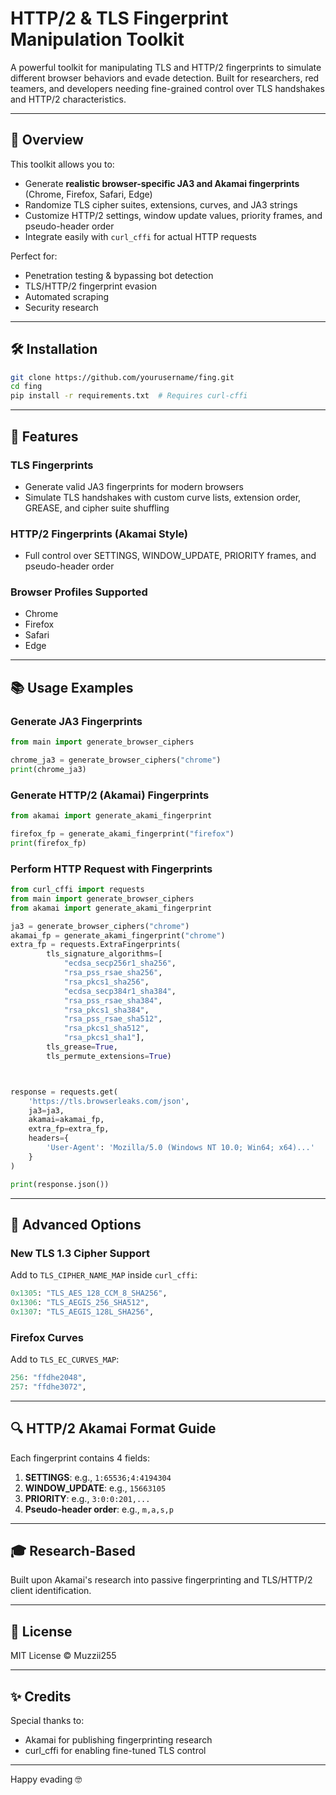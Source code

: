 # HTTP/2 & TLS Fingerprint Manipulation Toolkit

A powerful toolkit for manipulating TLS and HTTP/2 fingerprints to simulate different browser behaviors and evade detection. Built for researchers, red teamers, and developers needing fine-grained control over TLS handshakes and HTTP/2 characteristics.

---

## 📄 Overview
This toolkit allows you to:

- Generate **realistic browser-specific JA3 and Akamai fingerprints** (Chrome, Firefox, Safari, Edge)
- Randomize TLS cipher suites, extensions, curves, and JA3 strings
- Customize HTTP/2 settings, window update values, priority frames, and pseudo-header order
- Integrate easily with `curl_cffi` for actual HTTP requests

Perfect for:
- Penetration testing & bypassing bot detection
- TLS/HTTP/2 fingerprint evasion
- Automated scraping
- Security research

---

## 🛠️ Installation
```bash
git clone https://github.com/yourusername/fing.git
cd fing
pip install -r requirements.txt  # Requires curl-cffi
```

---

## 🚀 Features

### TLS Fingerprints
- Generate valid JA3 fingerprints for modern browsers
- Simulate TLS handshakes with custom curve lists, extension order, GREASE, and cipher suite shuffling

### HTTP/2 Fingerprints (Akamai Style)
- Full control over SETTINGS, WINDOW_UPDATE, PRIORITY frames, and pseudo-header order

### Browser Profiles Supported
- Chrome
- Firefox
- Safari
- Edge

---

## 📚 Usage Examples

### Generate JA3 Fingerprints
```python
from main import generate_browser_ciphers

chrome_ja3 = generate_browser_ciphers("chrome")
print(chrome_ja3)
```

### Generate HTTP/2 (Akamai) Fingerprints
```python
from akamai import generate_akami_fingerprint

firefox_fp = generate_akami_fingerprint("firefox")
print(firefox_fp)
```

### Perform HTTP Request with Fingerprints
```python
from curl_cffi import requests
from main import generate_browser_ciphers
from akamai import generate_akami_fingerprint

ja3 = generate_browser_ciphers("chrome")
akamai_fp = generate_akami_fingerprint("chrome")
extra_fp = requests.ExtraFingerprints(
        tls_signature_algorithms=[
            "ecdsa_secp256r1_sha256",
            "rsa_pss_rsae_sha256",
            "rsa_pkcs1_sha256",
            "ecdsa_secp384r1_sha384",
            "rsa_pss_rsae_sha384",
            "rsa_pkcs1_sha384",
            "rsa_pss_rsae_sha512",
            "rsa_pkcs1_sha512",
            "rsa_pkcs1_sha1"],
        tls_grease=True,
        tls_permute_extensions=True)



response = requests.get(
    'https://tls.browserleaks.com/json',
    ja3=ja3,
    akamai=akamai_fp,
    extra_fp=extra_fp,
    headers={
        'User-Agent': 'Mozilla/5.0 (Windows NT 10.0; Win64; x64)...'
    }
)

print(response.json())
```

---

## 🔧 Advanced Options

### New TLS 1.3 Cipher Support
Add to `TLS_CIPHER_NAME_MAP` inside `curl_cffi`:
```python
0x1305: "TLS_AES_128_CCM_8_SHA256",
0x1306: "TLS_AEGIS_256_SHA512",
0x1307: "TLS_AEGIS_128L_SHA256",
```

### Firefox Curves
Add to `TLS_EC_CURVES_MAP`:
```python
256: "ffdhe2048",
257: "ffdhe3072",
```

---

## 🔍 HTTP/2 Akamai Format Guide
Each fingerprint contains 4 fields:
1. **SETTINGS**: e.g., `1:65536;4:4194304`
2. **WINDOW_UPDATE**: e.g., `15663105`
3. **PRIORITY**: e.g., `3:0:0:201,...`
4. **Pseudo-header order**: e.g., `m,a,s,p`

---

## 🎓 Research-Based
Built upon Akamai's research into passive fingerprinting and TLS/HTTP/2 client identification.

---

## 📅 License
MIT License © Muzzii255

---

## ✨ Credits
Special thanks to:
- Akamai for publishing fingerprinting research
- curl_cffi for enabling fine-tuned TLS control

---

Happy evading 🤓


